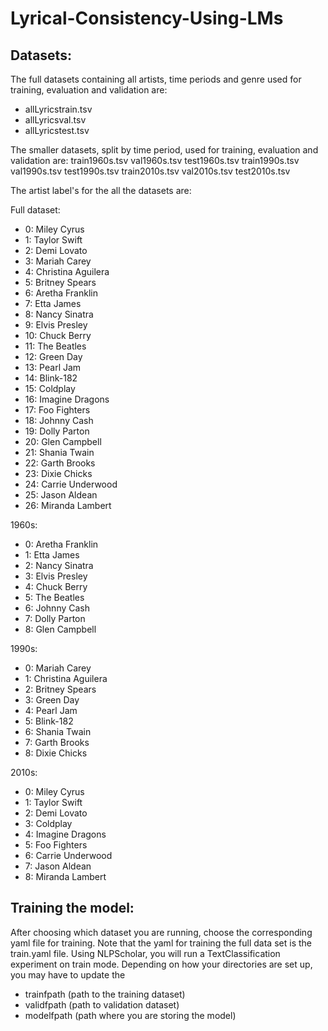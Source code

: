 # Lyrical-Consistency-Using-LMs

Datasets:
- 

The full datasets containing all artists, time periods and genre used for training, evaluation and validation are:
- allLyricstrain.tsv
- allLyricsval.tsv
- allLyricstest.tsv


The smaller datasets, split by time period, used for training, evaluation and validation are:
  train1960s.tsv
  val1960s.tsv
  test1960s.tsv
  train1990s.tsv
  val1990s.tsv
  test1990s.tsv
  train2010s.tsv
  val2010s.tsv
  test2010s.tsv

The artist label's for the all the datasets are:

Full dataset:
- 0: Miley Cyrus
- 1: Taylor Swift
- 2: Demi Lovato
- 3: Mariah Carey
- 4: Christina Aguilera
- 5: Britney Spears
- 6: Aretha Franklin
- 7: Etta James
- 8: Nancy Sinatra
- 9: Elvis Presley
- 10: Chuck Berry
- 11: The Beatles
- 12: Green Day
- 13: Pearl Jam
- 14: Blink-182
- 15: Coldplay
- 16: Imagine Dragons
- 17: Foo Fighters
- 18: Johnny Cash
- 19: Dolly Parton
- 20: Glen Campbell
- 21: Shania Twain
- 22: Garth Brooks
- 23: Dixie Chicks
- 24: Carrie Underwood
- 25: Jason Aldean
- 26: Miranda Lambert

1960s: 
- 0: Aretha Franklin
- 1: Etta James
- 2: Nancy Sinatra
- 3: Elvis Presley
- 4: Chuck Berry
- 5: The Beatles
- 6: Johnny Cash
- 7: Dolly Parton
- 8: Glen Campbell

1990s:
- 0: Mariah Carey
- 1: Christina Aguilera
- 2: Britney Spears
- 3: Green Day
- 4: Pearl Jam
- 5: Blink-182
- 6: Shania Twain
- 7: Garth Brooks
- 8: Dixie Chicks

2010s:
- 0: Miley Cyrus
- 1: Taylor Swift
- 2: Demi Lovato
- 3: Coldplay
- 4: Imagine Dragons
- 5: Foo Fighters
- 6: Carrie Underwood
- 7: Jason Aldean
- 8: Miranda Lambert


Training the model:
- 
After choosing which dataset you are running, choose the corresponding yaml file for training. Note that the yaml for training the full data set is the train.yaml file. Using NLPScholar, you will run a TextClassification experiment on train mode. Depending on how your directories are set up, you may have to update the 
- trainfpath (path to the training dataset)
- validfpath (path to validation dataset)
- modelfpath (path where you are storing the model)

 














 
